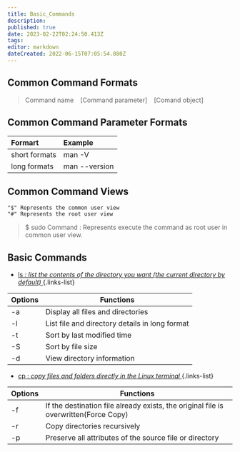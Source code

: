 ```yaml
---
title: Basic_Commands
description: 
published: true
date: 2023-02-22T02:24:50.413Z
tags: 
editor: markdown
dateCreated: 2022-06-15T07:05:54.080Z
---
```


## Common Command Formats

> Command name &ensp; [Command parameter] &ensp; [Comand object]

## Common Command Parameter Formats

| Formart | Example |
| :--- | :--- |
| short formats | man -V |
| long formats | man --version | 

## Common Command Views

  ```
  "$" Represents the common user view
  "#" Represents the root user view
  ```

> $ sudo Command : Represents execute the command as root user in common user view.

## Basic Commands 

- [ ls : *list the contents of the directory you want (the current directory by default)* ]() 
{.links-list}

| Options | Functions |
| --- | --- |
| -a | Display all files and directories |
| -l | List file and directory details in long format |
| -t | Sort by last modified time |
| -S | Sort by file size |
| -d | View directory information |

- [ cp : *copy files and folders directly in the Linux terminal* ]() 
{.links-list}

| Options | Functions |
| --- | --- |
| -f | If the destination file already exists, the original file is overwritten(Force Copy) |
| -r | Copy directories recursively |
| -p | Preserve all attributes of the source file or directory |





